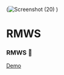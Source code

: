 (![Screenshot (20)](https://github.com/irenenjoki/RMWS/assets/85219856/664afcce-d1d8-4dc5-95bc-a6d904787902)
)
# RMWS
### RMWS 👋
<a href="https://irenenjoki.github.io/RMWS/">Demo</a>
